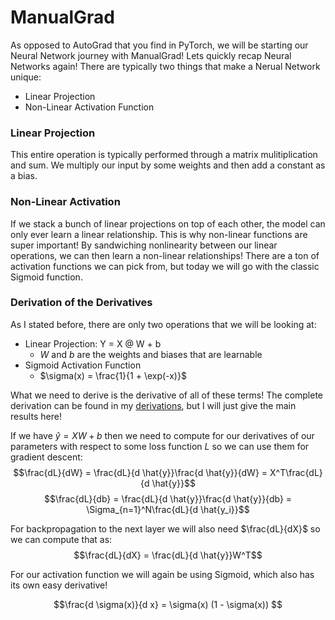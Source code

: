 # ManualGrad

As opposed to AutoGrad that you find in PyTorch, we will be starting our Neural Network journey with ManualGrad! Lets quickly recap Neural Networks again! There are typically two things that make a Nerual Network unique:

- Linear Projection
- Non-Linear Activation Function

### Linear Projection 

This entire operation is typically performed through a matrix mulitiplication and sum. We multiply our input by some weights and then add a constant as a bias. 

### Non-Linear Activation

If we stack a bunch of linear projections on top of each other, the model can only ever learn a linear relationship. This is why non-linear functions are super important! By sandwiching nonlinearity between our linear operations, we can then learn a non-linear relationships! There are a ton of activation functions we can pick from, but today we will go with the classic Sigmoid function. 

### Derivation of the Derivatives

As I stated before, there are only two operations that we will be looking at:

- Linear Projection: Y = X @ W + b
  - *W* and *b* are the weights and biases that are learnable
- Sigmoid Activation Function 
  - $\sigma(x) = \frac{1}{1 + \exp(-x)}$

What we need to derive is the derivative of all of these terms! The complete derivation can be found in my [derivations](Backpropagation.pdf), but I will just give the main results here!

If we have $\hat{y} = XW + b$ then we need to compute for our derivatives of our parameters with respect to some loss function $L$ so we can use them for gradient descent:
$$\frac{dL}{dW} = \frac{dL}{d \hat{y}}\frac{d \hat{y}}{dW} = X^T\frac{dL}{d \hat{y}}$$
$$\frac{dL}{db} = \frac{dL}{d \hat{y}}\frac{d \hat{y}}{db} = \Sigma_{n=1}^N\frac{dL}{d \hat{y_i}}$$

For backpropagation to the next layer we will also need $\frac{dL}{dX}$ so we can compute that as:
$$\frac{dL}{dX} = \frac{dL}{d \hat{y}}W^T$$ 

For our activation function we will again be using Sigmoid, which also has its own easy derivative! 

$$\frac{d \sigma(x)}{d x} = \sigma(x) (1 - \sigma(x)) $$

